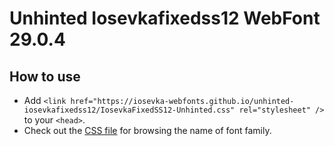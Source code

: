 # Unhinted Iosevkafixedss12 WebFont 29.0.4

## How to use

- Add `<link href="https://iosevka-webfonts.github.io/unhinted-iosevkafixedss12/IosevkaFixedSS12-Unhinted.css" rel="stylesheet" />` to your `<head>`.
- Check out the [CSS file](./IosevkaFixedSS12-Unhinted.css) for browsing the name of font family.
